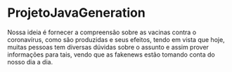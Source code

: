 # ProjetoJavaGeneration
Nossa ideia é fornecer a compreensão sobre as vacinas contra o coronavírus, como são produzidas e seus efeitos, tendo em vista que hoje, muitas pessoas tem diversas dúvidas sobre o assunto e assim prover informações para tais, vendo que as fakenews estão tomando conta do nosso dia a dia.
